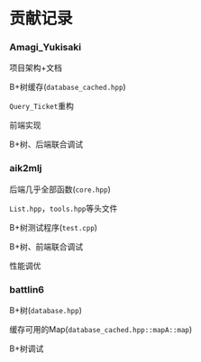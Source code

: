 # 贡献记录

### Amagi_Yukisaki

项目架构+文档

B+树缓存(`database_cached.hpp`)

`Query_Ticket`重构

前端实现

B+树、后端联合调试

### aik2mlj

后端几乎全部函数(`core.hpp`)

`List.hpp`，`tools.hpp`等头文件

B+树测试程序(`test.cpp`)

B+树、前端联合调试

性能调优

### battlin6

B+树(`database.hpp`)

缓存可用的Map(`database_cached.hpp::mapA::map`)

B+树调试

